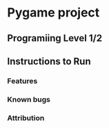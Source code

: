 # Pygame project
## Programiing Level 1/2
## Instructions to Run

### Features


### Known bugs

### Attribution